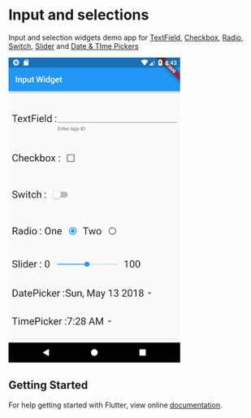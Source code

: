 # Input and selections

Input and selection widgets demo app for [TextField](https://docs.flutter.io/flutter/material/TextField-class.html), [Checkbox](https://docs.flutter.io/flutter/material/Checkbox-class.html), [Radio](https://docs.flutter.io/flutter/material/Radio-class.html), [Switch](https://docs.flutter.io/flutter/material/Switch-class.html), [Slider](https://docs.flutter.io/flutter/material/Slider-class.html) and [Date &amp; TIme Pickers](https://docs.flutter.io/flutter/material/showDatePicker.html)

<img src="screenshot/input_widget.png" height="600em" /> 

## Getting Started

For help getting started with Flutter, view online
[documentation](https://flutter.io/).
